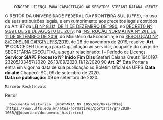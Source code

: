         CONCEDE LICENÇA PARA CAPACITAÇÃO AO SERVIDOR STEFANI DAIANA KREUTZ  

 O REITOR DA UNIVERSIDADE FEDERAL DA FRONTEIRA SUL (UFFS), no uso de suas atribuições legais, e em cumprimento aos preceitos legais contidos no Art. 87 da [LEI Nº 8.112, DE 11 DE DEZEMBRO DE 1990](http://www.planalto.gov.br/ccivil_03/leis/l8112cons.htm), no [DECRETO Nº 9.991, DE 28 DE AGOSTO DE 2019](http://www.planalto.gov.br/ccivil_03/_ato2019-2022/2019/decreto/D9991.htm); na [INSTRUÇÃO NORMATIVA Nº 201, DE 11 DE SETEMBRO DE 2019](http://www.in.gov.br/web/dou/-/instrucao-normativa-n-201-de-11-de-setembro-de-2019-215812638), do Ministério da Economia; e na [RESOLUÇÃO Nº 8/CONSUNI CAPGP/UFFS/2019](https://www.uffs.edu.br/atos-normativos/resolucao/consunicapgp/2019-0008), de 26 de novembro de 2019, resolve:    **Art. 1º**  CONCEDER Licença para Capacitação ao servidor, ocupante do cargo de SECRETÁRIA EXECUTIVA, a seguir relacionado:  **I -**  Período de Licença     **Servidor**      **SIAPE**      **Processo Nº**       **Início**      **Fim**      **Dias**       Stefani Daiana Kreutz   1940197   23205.103457/2020-26   13/09/2020   11/12/2020   90       **Art. 2º**  Esta Portaria entra em vigor na data de sua publicação no Boletim Oficial da UFFS.        **Data do ato:** Chapecó-SC, 09 de setembro de 2020.   
 **Data de publicação:**  09 de setembro de 2020. 

    Marcelo Recktenvald   
 Reitor 

      Documento Histórico  [PORTARIA Nº 1055/GR/UFFS/2020](https://www.uffs.edu.br/atos-normativos/portaria/gr/2020-1055/@@download/documento_historico)     
      